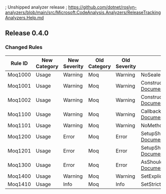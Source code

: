 ﻿; Unshipped analyzer release
; https://github.com/dotnet/roslyn-analyzers/blob/main/src/Microsoft.CodeAnalysis.Analyzers/ReleaseTrackingAnalyzers.Help.md

## Release 0.4.0

### Changed Rules

Rule ID | New Category | New Severity | Old Category | Old Severity | Notes
--------|--------------|--------------|--------------|--------------|-------
Moq1000 | Usage | Warning | Moq | Warning | NoSealedClassMocksAnalyzer, [Documentation](https://github.com/rjmurillo/moq.analyzers/blob/main/docs/rules/Moq1000.md)
Moq1001 | Usage | Warning | Moq | Warning | ConstructorArgumentsShouldMatchAnalyzer, [Documentation](https://github.com/rjmurillo/moq.analyzers/blob/main/docs/rules/Moq1001.md)
Moq1002 | Usage | Warning | Moq | Warning | ConstructorArgumentsShouldMatchAnalyzer, [Documentation](https://github.com/rjmurillo/moq.analyzers/blob/main/docs/rules/Moq1002.md)
Moq1100 | Usage | Warning | Moq | Warning | CallbackSignatureShouldMatchMockedMethodAnalyzer, [Documentation](https://github.com/rjmurillo/moq.analyzers/blob/main/docs/rules/Moq1100.md)
Moq1101 | Usage | Warning | Moq | Warning | NoMethodsInPropertySetupAnalyzer, [Documentation](https://github.com/rjmurillo/moq.analyzers/blob/main/docs/rules/Moq1101.md)
Moq1200 | Usage | Error | Moq | Error | SetupShouldBeUsedOnlyForOverridableMembersAnalyzer, [Documentation](https://github.com/rjmurillo/moq.analyzers/blob/main/docs/rules/Moq1200.md)
Moq1201 | Usage | Error | Moq | Error | SetupShouldNotIncludeAsyncResultAnalyzer, [Documentation](https://github.com/rjmurillo/moq.analyzers/blob/main/docs/rules/Moq1201.md)
Moq1300 | Usage | Error | Moq | Error | AsShouldBeUsedOnlyForInterfaceAnalyzer, [Documentation](https://github.com/rjmurillo/moq.analyzers/blob/main/docs/rules/Moq1300.md)
Moq1400 | Usage | Warning | Moq | Warning | SetExplicitMockBehaviorAnalyzer, [Documentation](https://github.com/rjmurillo/moq.analyzers/blob/main/docs/rules/Moq1400.md)
Moq1410 | Usage | Info | Moq | Info | SetStrictMockBehaviorAnalyzer, [Documentation](https://github.com/rjmurillo/moq.analyzers/blob/main/docs/rules/Moq1410.md)
